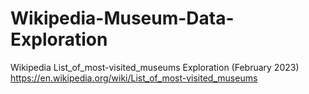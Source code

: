 # Wikipedia-Museum-Data-Exploration
Wikipedia List_of_most-visited_museums Exploration (February 2023) \
https://en.wikipedia.org/wiki/List_of_most-visited_museums
